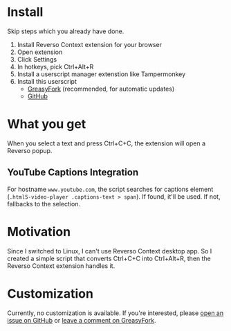 # Install

Skip steps which you already have done.

1. Install Reverso Context extension for your browser
2. Open extension
3. Click Settings
4. In hotkeys, pick Ctrl+Alt+R
5. Install a userscript manager extenstion like Tampermonkey
6. Install this userscript
   - [GreasyFork](https://greasyfork.org/scripts/531180-reverso-context-ctrl-c-c-adapter) (recommended, for automatic updates)
   - [GitHub](https://github.com/GooseOb/reverso-keymap-adapter/raw/refs/heads/master/reverso.user.js)

# What you get

When you select a text and press Ctrl+C+C, the extension will open a Reverso popup.

## YouTube Captions Integration

For hostname `www.youtube.com`, the script searches for captions element (`.html5-video-player .captions-text > span`). If found, it'll be used. If not, fallbacks to the selection.

# Motivation

Since I switched to Linux, I can't use Reverso Context desktop app. So I created a simple script that converts Ctrl+C+C into Ctrl+Alt+R, then the Reverso Context extension handles it.

# Customization

Currently, no customization is available. If you're interested, please [open an issue on GitHub](https://github.com/GooseOb/reverso-keymap-adapter/issues) or [leave a comment on GreasyFork](https://greasyfork.org/en/scripts/531180-reverso-context-ctrl-c-c-adapter/feedback).
